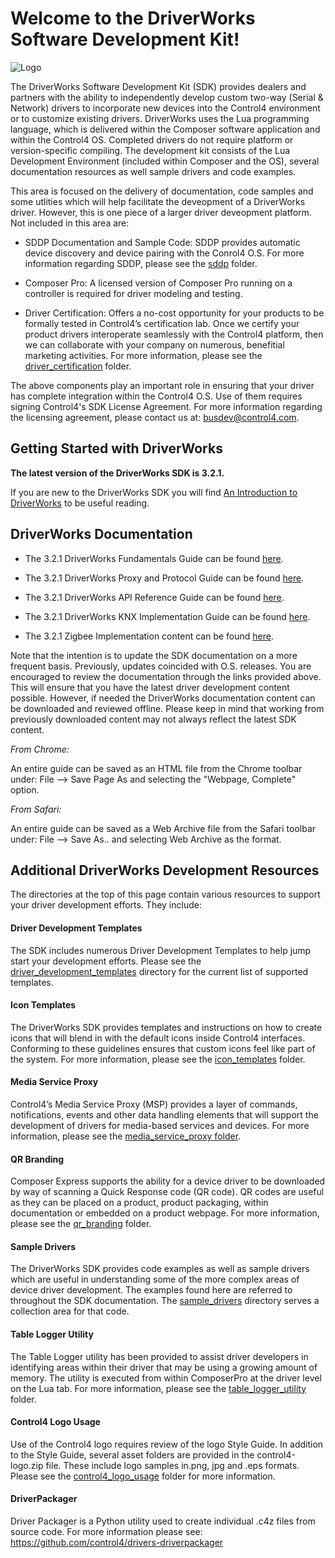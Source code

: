 [copyright]: # (Copyright 2020 Wirepath Home Systems, LLC. All rights reserved.)

# **Welcome to the DriverWorks Software Development Kit!**

![Logo][logo]

The DriverWorks Software Development Kit (SDK) provides dealers and partners with the ability to independently develop custom two-way (Serial & Network) drivers to incorporate new devices into the Control4 environment or to customize existing drivers. DriverWorks uses the Lua programming language, which is delivered within the Composer software application and within the Control4 OS. Completed drivers do not require platform or version-specific compiling. The development kit consists of the Lua Development Environment (included within Composer and the OS), several documentation resources as well sample drivers and code examples.

This area is focused on the delivery of documentation, code samples and some utlities which will help facilitate the deveopment of a DriverWorks driver. However, this is one piece of a larger driver deveopment platform. Not included in this area are:

- SDDP Documentation and Sample Code: SDDP provides automatic device discovery and device pairing with the Conrol4 O.S. For more information regarding SDDP, please see the [sddp][12] folder.

- Composer Pro: A licensed version of Composer Pro running on a controller is required for driver modeling and testing.

- Driver Certification: Offers a no-cost opportunity for your products to be formally tested in Control4’s certification lab. Once we certify your product drivers interoperate seamlessly with the Control4 platform, then we can collaborate with your company on numerous, benefitial marketing activities. For more information, please see the [driver_certification][13] folder.

The above components play an important role in ensuring that your driver has complete integration within the Control4 O.S. Use of them requires signing Control4's SDK License Agreement. For more information regarding the licensing agreement, please contact us at: busdev@control4.com.


## Getting Started with DriverWorks

**The latest version of the DriverWorks SDK is 3.2.1.**

If you are new to the DriverWorks SDK you will find [An Introduction to DriverWorks][1] to be useful reading.


## DriverWorks Documentation

- The 3.2.1 DriverWorks Fundamentals Guide can be found [here][2].

- The 3.2.1 DriverWorks Proxy and Protocol Guide can be found [here][3].

- The 3.2.1 DriverWorks API Reference Guide can be found [here][4].

- The 3.2.1 DriverWorks KNX Implementation Guide can be found [here][5].

- The 3.2.1 Zigbee Implementation content can be found [here][16].

Note that the intention is to update the SDK documentation on a more frequent basis. Previously, updates coincided with O.S. releases. You are encouraged to review the documentation through the links provided above. This will ensure that you have the latest driver development content possible. However, if needed the DriverWorks documentation content can be downloaded and reviewed offline. Please keep in mind that working from previously downloaded content may not always reflect the latest SDK content.

_From Chrome:_

An entire guide can be saved as an HTML file from the Chrome toolbar under: File --> Save Page As and selecting the "Webpage, Complete" option.


_From Safari:_

An entire guide can be saved as a Web Archive file from the Safari toolbar under: File --> Save As.. and selecting Web Archive as the format.


## Additional DriverWorks Development Resources

The directories at the top of this page contain various resources to support your driver development efforts. They include:


#### Driver Development Templates
The SDK includes numerous Driver Development Templates to help jump start your development efforts. Please see the [driver_development_templates][7] directory for the current list of supported templates.


#### Icon Templates

The DriverWorks SDK provides templates and instructions on how to create icons that will blend in with the default icons inside Control4 interfaces. Conforming to these guidelines ensures that custom icons feel like part of the system. For more information, please see the [icon_templates][6] folder.


#### Media Service Proxy

Control4’s Media Service Proxy (MSP) provides a layer of commands, notifications, events and other data handling elements that will support the development of drivers for media-based services and devices. For more information, please see the [media_service_proxy folder][8].


#### QR Branding

Composer Express supports the ability for a device driver to be downloaded by way of scanning a Quick Response code (QR code). QR codes are useful as they can be placed on a product, product packaging, within documentation or embedded on a product webpage. For more information, please see the [qr_branding][9] folder.


#### Sample Drivers

The DriverWorks SDK provides code examples as well as sample drivers which are useful in understanding some of the more complex areas of device driver development. The examples found here are referred to throughout the SDK documentation. The [sample_drivers][10] directory serves a collection area for that code.


#### Table Logger Utility

The Table Logger utility has been provided to assist driver developers in identifying areas within their driver that may be using a growing amount of memory. The utility is executed from within ComposerPro at the driver level on the Lua tab. For more information, please see the [table_logger_utility][11] folder.


#### Control4 Logo Usage

Use of the Control4 logo requires review of the logo Style Guide. In addition to the Style Guide, several asset folders are provided in the control4-logo.zip file. These include logo samples in.png, jpg and .eps formats. Please see the [control4_logo_usage][15] folder for more information.

#### DriverPackager

Driver Packager is a Python utility used to create individual .c4z files from source code. For more information please see: https://github.com/control4/drivers-driverpackager

[1]:	https://control4.github.io/docs-driverworks-introduction/#introduction
[2]:	https://control4.github.io/docs-driverworks-fundamentals/#introduction
[3]:	https://control4.github.io/docs-driverworks-proxyprotocol/#introduction
[4]:	https://control4.github.io/docs-driverworks-api/#introduction
[5]:  https://control4.github.io/docs-driverworks-knx/#knx-and-control4
[logo]: https://github.com/control4/docs-driverworks/blob/media/images/logo.png?raw=true
[6]: https://github.com/control4/docs-driverworks/tree/master/icon_templates
[7]: https://github.com/control4/docs-driverworks/tree/master/driver_development_templates
[8]: https://github.com/control4/docs-driverworks/tree/master/media_service_proxy
[9]: https://github.com/control4/docs-driverworks/tree/master/qr_branding
[10]: https://github.com/control4/docs-driverworks/tree/master/sample_drivers
[11]: https://github.com/control4/docs-driverworks/tree/master/table_logger_utility
[12]: https://github.com/control4/docs-driverworks/tree/master/sddp
[13]: https://github.com/control4/docs-driverworks/tree/master/driver_certification
[14]: https://github.com/control4/docs-driverworks/tree/master/sdk_licensing_agreement
[15]: https://github.com/control4/docs-driverworks/tree/master/control4_logo_usage
[16]: https://control4.github.io/docs-zigbee/#overview
